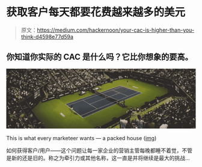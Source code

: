 # 获取客户每天都要花费越来越多的美元

> 原文：<https://medium.com/hackernoon/your-cac-is-higher-than-you-think-d4598e77d59a>

## 你知道你实际的 CAC 是什么吗？它比你想象的要高。

![](img/1f0d4e686169ce22a8451027a6e4afb2.png)

This is what every marketeer wants — a packed house ([img](https://unsplash.com/photos/-WgTWXb4nh4))

如何获得客户/用户——这个问题让每一家企业的营销主管每晚都睡不着觉，不管是新的还是旧的。称之为牵引力或其他名称，这一直是并将继续是最大的挑战…